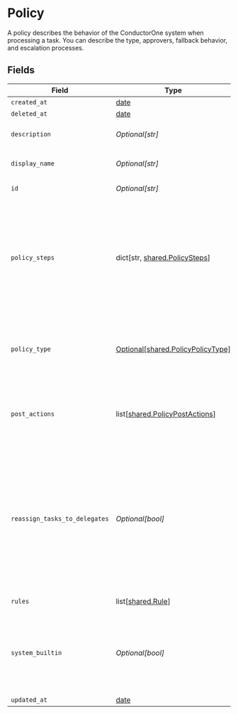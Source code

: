 # Policy

A policy describes the behavior of the ConductorOne system when processing a task. You can describe the type, approvers, fallback behavior, and escalation processes.


## Fields

| Field                                                                                                                                                                       | Type                                                                                                                                                                        | Required                                                                                                                                                                    | Description                                                                                                                                                                 |
| --------------------------------------------------------------------------------------------------------------------------------------------------------------------------- | --------------------------------------------------------------------------------------------------------------------------------------------------------------------------- | --------------------------------------------------------------------------------------------------------------------------------------------------------------------------- | --------------------------------------------------------------------------------------------------------------------------------------------------------------------------- |
| `created_at`                                                                                                                                                                | [date](https://docs.python.org/3/library/datetime.html#date-objects)                                                                                                        | :heavy_minus_sign:                                                                                                                                                          | N/A                                                                                                                                                                         |
| `deleted_at`                                                                                                                                                                | [date](https://docs.python.org/3/library/datetime.html#date-objects)                                                                                                        | :heavy_minus_sign:                                                                                                                                                          | N/A                                                                                                                                                                         |
| `description`                                                                                                                                                               | *Optional[str]*                                                                                                                                                             | :heavy_minus_sign:                                                                                                                                                          | The description of the Policy.                                                                                                                                              |
| `display_name`                                                                                                                                                              | *Optional[str]*                                                                                                                                                             | :heavy_minus_sign:                                                                                                                                                          | The display name of the Policy.                                                                                                                                             |
| `id`                                                                                                                                                                        | *Optional[str]*                                                                                                                                                             | :heavy_minus_sign:                                                                                                                                                          | The ID of the Policy.                                                                                                                                                       |
| `policy_steps`                                                                                                                                                              | dict[str, [shared.PolicySteps](undefined/models/shared/policysteps.md)]                                                                                                     | :heavy_minus_sign:                                                                                                                                                          | A map of string(policy type) to steps in a policy. This structure is leftover from a previous design, and should only ever have one key->value set.                         |
| `policy_type`                                                                                                                                                               | [Optional[shared.PolicyPolicyType]](undefined/models/shared/policypolicytype.md)                                                                                            | :heavy_minus_sign:                                                                                                                                                          | Indicates the type of this policy. Can also be used to get the value from policySteps.                                                                                      |
| `post_actions`                                                                                                                                                              | list[[shared.PolicyPostActions](undefined/models/shared/policypostactions.md)]                                                                                              | :heavy_minus_sign:                                                                                                                                                          | An array of actions (ordered) to take place after a policy completes processing.                                                                                            |
| `reassign_tasks_to_delegates`                                                                                                                                               | *Optional[bool]*                                                                                                                                                            | :heavy_minus_sign:                                                                                                                                                          | A policy configuration option that allows for reassinging tasks to delgated users. This level of delegation referrs to the individual delegates users set on their account. |
| `rules`                                                                                                                                                                     | list[[shared.Rule](undefined/models/shared/rule.md)]                                                                                                                        | :heavy_minus_sign:                                                                                                                                                          | The rules field.                                                                                                                                                            |
| `system_builtin`                                                                                                                                                            | *Optional[bool]*                                                                                                                                                            | :heavy_minus_sign:                                                                                                                                                          | Whether this policy is a builtin system policy. Builtin system policies cannot be edited.                                                                                   |
| `updated_at`                                                                                                                                                                | [date](https://docs.python.org/3/library/datetime.html#date-objects)                                                                                                        | :heavy_minus_sign:                                                                                                                                                          | N/A                                                                                                                                                                         |